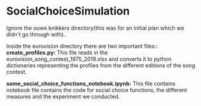 # SocialChoiceSimulation

Ignore the ouwe knikkers directory(this was for an initial plan which we didn't go through with).

Inside the eurovision directory there are two important files::
**create_profiles.py:**
This file reads in the eurovision_song_contest_1975_2019.xlsx and converts it to python dictionaries representing the profiles from the different editions of the song contest.

**some_social_choice_functions_notebook.ipynb:**
This file contains notebook file contains the code for social choice functions, the different measures and the experiment we conducted.
